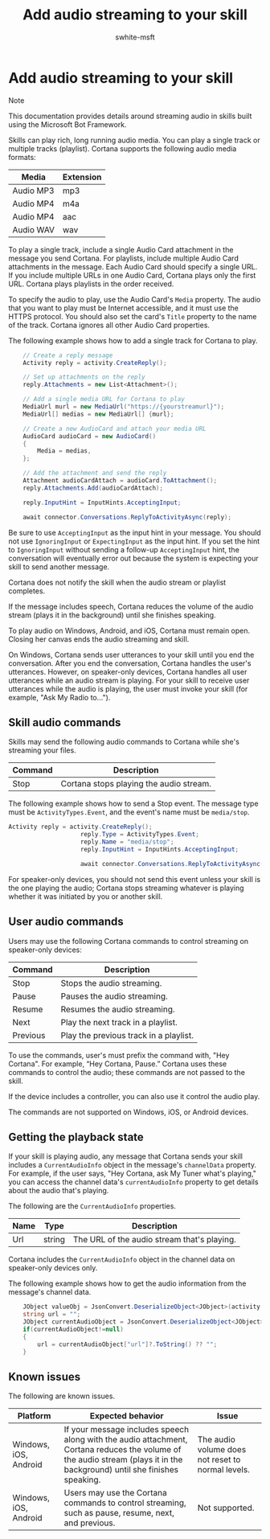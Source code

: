 ﻿---
title: Add audio streaming to your skill
description: Learn how to add audio streaming to your bot-based skill.
author: swhite-msft
label: Conceptual
ms.assetid: A7CD987E-5DD1-42EA-A436-49D4E8327365
ms.author: v-stwohl
ms.date: 05/03/2018
ms.topic: article
ms.prod: cortana
keywords: cortana
---

# Add audio streaming to your skill

> [!NOTE]
> This documentation provides details around streaming audio in skills built using the Microsoft Bot Framework.
> 


Skills can play rich, long running audio media. You can play a single track or multiple tracks (playlist). Cortana supports the following audio media formats:

|Media|Extension
|-|-
|Audio MP3|mp3
|Audio MP4|m4a
|Audio MP4|aac
|Audio WAV|wav


To play a single track, include a single Audio Card attachment in the message you send Cortana. For playlists, include multiple Audio Card attachments in the message. Each Audio Card should specify a single URL. If you include multiple URLs in one Audio Card, Cortana plays only the first URL. Cortana plays playlists in the order received. 

To specify the audio to play, use the Audio Card's `Media` property. The audio that you want to play must be Internet accessible, and it must use the HTTPS protocol. You should also set the card's `Title` property to the name of the track. Cortana ignores all other Audio Card properties.

The following example shows how to add a single track for Cortana to play.


```csharp
    // Create a reply message
    Activity reply = activity.CreateReply();

    // Set up attachments on the reply
    reply.Attachments = new List<Attachment>();

	// Add a single media URL for Cortana to play
    MediaUrl murl = new MediaUrl("https://{yourstreamurl}");
    MediaUrl[] medias = new MediaUrl[] {murl};

	// Create a new AudioCard and attach your media URL
    AudioCard audioCard = new AudioCard()
    {
        Media = medias,
    };

	// Add the attachment and send the reply
    Attachment audioCardAttach = audioCard.ToAttachment();
    reply.Attachments.Add(audioCardAttach);

    reply.InputHint = InputHints.AcceptingInput;

    await connector.Conversations.ReplyToActivityAsync(reply);
```

Be sure to use `AcceptingInput` as the input hint in your message. You should not use `IgnoringInput` or `ExpectingInput` as the input hint. If you set the hint to `IgnoringInput` without sending a follow-up `AcceptingInput` hint, the conversation will eventually error out because the system is expecting your skill to send another message.

Cortana does not notify the skill when the audio stream or playlist completes.

If the message includes speech, Cortana reduces the volume of the audio stream (plays it in the background) until she finishes speaking.

To play audio on Windows, Android, and iOS, Cortana must remain open. Closing her canvas ends the audio streaming and skill.


On Windows, Cortana sends user utterances to your skill until you end the conversation. After you end the conversation, Cortana handles the user's utterances. However, on speaker-only devices, Cortana handles all user utterances while an audio stream is playing. For your skill to receive user utterances while the audio is playing, the user must invoke your skill (for example, "Ask My Radio to...").



## Skill audio commands

Skills may send the following audio commands to Cortana while she's streaming your files.

|Command|Description
|-|-
|Stop|Cortana stops playing the audio stream. 


The following example shows how to send a Stop event. The message type must be `ActivityTypes.Event`, and the event's name must be `media/stop`.


```csharp
Activity reply = activity.CreateReply();
                    reply.Type = ActivityTypes.Event;
                    reply.Name = "media/stop";
                    reply.InputHint = InputHints.AcceptingInput;

                    await connector.Conversations.ReplyToActivityAsync(reply);
```


For speaker-only devices, you should not send this event unless your skill is the one playing the audio; Cortana stops streaming whatever is playing whether it was initiated by you or another skill.


## User audio commands

Users may use the following Cortana commands to control streaming on speaker-only devices:

|Command|Description
|-|-
|Stop|Stops the audio streaming. 
|Pause|Pauses the audio streaming.
|Resume|Resumes the audio streaming.
|Next|Play the next track in a playlist.
|Previous|Play the previous track in a playlist.

To use the commands, user's must prefix the command with, "Hey Cortana". For example, “Hey Cortana, Pause.” Cortana uses these commands to control the audio; these commands are not passed to the skill. 

If the device includes a controller, you can also use it control the audio play. 

The commands are not supported on Windows, iOS, or Android devices.



## Getting the playback state

If your skill is playing audio, any message that Cortana sends your skill includes a `CurrentAudioInfo` object in the message's `channelData` property. For example, if the user says, "Hey Cortana, ask My Tuner what's playing," you can access the channel data's `currentAudioInfo` property to get details about the audio that's playing. 

The following are the `CurrentAudioInfo` properties.

| Name | Type | Description 
|-|-|-
| Url | string | The URL of the audio stream that's playing. 

<!-- | Value | String | A user-defined value that's stored with the audio stream. -->

Cortana includes the `CurrentAudioInfo` object in the channel data on speaker-only devices only.

The following example shows how to get the audio information from the message's channel data.

```csharp
    JObject valueObj = JsonConvert.DeserializeObject<JObject>(activity.ChannelData.ToString());
    string url = "";
    JObject currentAudioObject = JsonConvert.DeserializeObject<JObject>(valueObj["currentAudioInfo"]?.ToString() ?? "");
    if(currentAudioObject!=null)
    {
        url = currentAudioObject["url"]?.ToString() ?? "";
    }
```


## Known issues

The following are known issues.

|Platform|Expected behavior|Issue
|-|-|-
|Windows, iOS, Android|If your message includes speech along with the audio attachment, Cortana reduces the volume of the audio stream (plays it in the background) until she finishes speaking.|The audio volume does not reset to normal levels.
|Windows, iOS, Android|Users may use the Cortana commands to control streaming, such as pause, resume, next, and previous.|Not supported.